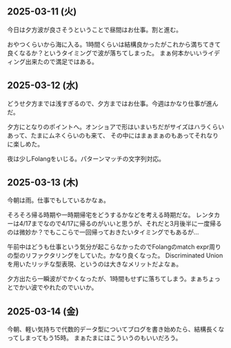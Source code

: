 ## 2025-03-11 (火)

今日は夕方波が良さそうということで昼間はお仕事。割と進む。

おやつくらいから海に入る。1時間くらいは結構良かったがこれから満ちてきて良くなるか？というタイミングで波が落ちてしまった。
まぁ何本かいいライディング出来たので満足ではある。

## 2025-03-12 (水)

どうせ夕方までは浅すぎるので、夕方まではお仕事。今週はかなり仕事が進んだ。

夕方にとなりのポイントへ。オンショアで形はいまいちだがサイズはハラくらいあって、たまにムネくらいのも来て、
その中にはまぁまぁのもあってそれなりに楽しめた。

夜は少しFolangをいじる。パターンマッチの文字列対応。

## 2025-03-13 (木)

今朝は雨。仕事でもしているかなぁ。

そろそろ帰る時期や一時期帰宅をどうするかなどを考える時期だな。
レンタカーは4/17までなので4/17に帰るのがいいと思うが、それだと3月後半に一度帰るのは微妙か？でもここらで一回帰っておきたいタイミングでもあるが…

午前中はどうも仕事という気分が起こらなかったのでFolangのmatch expr周りの型のリファクタリングをしていた。かなり良くなった。
Discriminated Unionを用いたリッチな型表現、というのは大きなメリットだよなぁ。

夕方出たら一瞬波がでかくなったが、1時間もせずに落ちてしまう。まぁちょっとでかい波でやれたのでいいか。

## 2025-03-14 (金)

今朝、軽い気持ちで代数的データ型についてブログを書き始めたら、結構長くなってしまってもう15時。
まぁたまにはこういうのもいいだろう。